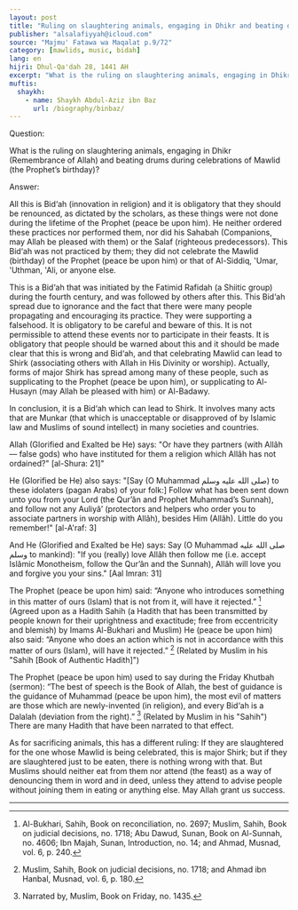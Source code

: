 ```yaml
---
layout: post
title: "Ruling on slaughtering animals, engaging in Dhikr and beating drums during celebrations of Mawlid"
publisher: "alsalafiyyah@icloud.com"
source: "Majmu' Fatawa wa Maqalat p.9/72"
category: [mawlids, music, bidah]
lang: en
hijri: Dhul-Qa'dah 28, 1441 AH
excerpt: "What is the ruling on slaughtering animals, engaging in Dhikr (Remembrance of Allah) and beating drums during celebrations of Mawlid"
muftis:
  shaykh: 
    - name: Shaykh Abdul-Aziz ibn Baz
      url: /biography/binbaz/
---
```


Question:

What is the ruling on slaughtering animals, engaging in Dhikr (Remembrance of Allah) and beating drums during celebrations of Mawlid (the Prophet’s birthday)?

Answer:

All this is Bid‘ah (innovation in religion) and it is obligatory that they should be renounced, as dictated by the scholars, as these things were not done during the lifetime of the Prophet (peace be upon him). He neither ordered these practices nor performed them, nor did his Sahabah (Companions, may Allah be pleased with them) or the Salaf (righteous predecessors). This Bid‘ah was not practiced by them; they did not celebrate the Mawlid (birthday) of the Prophet (peace be upon him) or that of Al-Siddiq, 'Umar, 'Uthman, 'Ali, or anyone else. 

This is a Bid‘ah that was initiated by the Fatimid Rafidah (a Shiitic group) during the fourth century, and was followed by others after this. This Bid‘ah spread due to ignorance and the fact that there were many people propagating and encouraging its practice. They were supporting a falsehood. It is obligatory to be careful and beware of this. It is not permissible to attend these events nor to participate in their feasts. It is obligatory that people should be warned about this and it should be made clear that this is wrong and Bid‘ah, and that celebrating Mawlid can lead to Shirk (associating others with Allah in His Divinity or worship). Actually, forms of major Shirk has spread among many of these people, such as supplicating to the Prophet (peace be upon him), or supplicating to Al-Husayn (may Allah be pleased with him) or Al-Badawy. 

In conclusion, it is a Bid‘ah which can lead to Shirk. It involves many acts that are Munkar (that which is unacceptable or disapproved of by Islamic law and Muslims of sound intellect) in many societies and countries. 

Allah (Glorified and Exalted be He) says: "Or have they partners (with Allâh — false gods) who have instituted for them a religion which Allâh has not ordained?" [al-Shura: 21]" 

He (Glorified be He) also says: "[Say (O Muhammad صلى الله عليه وسلم) to these idolaters (pagan Arabs) of your folk:] Follow what has been sent down unto you from your Lord (the Qur’ân and Prophet Muhammad’s Sunnah), and follow not any Auliyâ’ (protectors and helpers who order you to associate partners in worship with Allâh), besides Him (Allâh). Little do you remember!" [al-A'raf: 3]

And He (Glorified and Exalted be He) says: Say (O Muhammad صلى الله عليه وسلم to mankind): "If you (really) love Allâh then follow me (i.e. accept Islâmic Monotheism, follow the Qur’ân and the Sunnah), Allâh will love you and forgive you your sins." [Aal Imran: 31] 

The Prophet (peace be upon him) said: “Anyone who introduces something in this matter of ours (Islam) that is not from it, will have it rejected.” [^1] (Agreed upon as a Hadith Sahih (a Hadith that has been transmitted by people known for their uprightness and exactitude; free from eccentricity and blemish) by Imams Al-Bukhari and Muslim) He (peace be upon him) also said: “Anyone who does an action which is not in accordance with this matter of ours (Islam), will have it rejected.” [^2] (Related by Muslim in his "Sahih [Book of Authentic Hadith]")

The Prophet (peace be upon him) used to say during the Friday Khutbah (sermon): “The best of speech is the Book of Allah, the best of guidance is the guidance of Muhammad (peace be upon him), the most evil of matters are those which are newly-invented (in religion), and every Bid‘ah is a Dalalah (deviation from the right).” [^3] (Related by Muslim in his "Sahih") There are many Hadith that have been narrated to that effect.

As for sacrificing animals, this has a different ruling: If they are slaughtered for the one whose Mawlid is being celebrated, this is major Shirk; but if they are slaughtered just to be eaten, there is nothing wrong with that. But Muslims should neither eat from them nor attend (the feast) as a way of denouncing them in word and in deed, unless they attend to advise people without joining them in eating or anything else. May Allah grant us success.

---

[^1]: Al-Bukhari, Sahih, Book on reconciliation, no. 2697; Muslim, Sahih, Book on judicial decisions, no. 1718; Abu Dawud, Sunan, Book on Al-Sunnah, no. 4606; Ibn Majah, Sunan, Introduction, no. 14; and Ahmad, Musnad, vol. 6, p. 240.
[^2]: Muslim, Sahih, Book on judicial decisions, no. 1718; and Ahmad ibn Hanbal, Musnad, vol. 6, p. 180.
[^3]: Narrated by, Muslim, Book on Friday, no. 1435.

